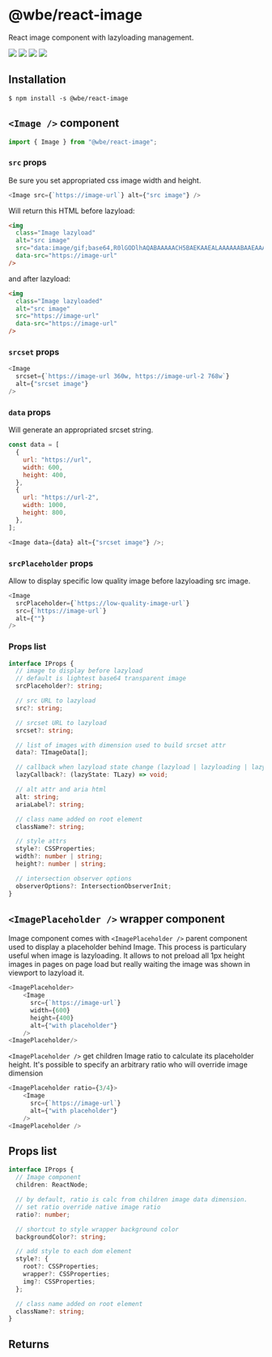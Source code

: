 # @wbe/react-image

React image component with lazyloading management.

![](https://img.shields.io/npm/v/@wbe/react-image/latest.svg)
![](https://img.shields.io/bundlephobia/minzip/@wbe/react-image.svg)
![](https://img.shields.io/npm/dt/@wbe/react-image.svg)
![](https://img.shields.io/npm/l/@wbe/react-image.svg)

## Installation

```shell script
$ npm install -s @wbe/react-image
```

## `<Image />` component

```js
import { Image } from "@wbe/react-image";
```

### `src` props

Be sure you set appropriated css image width and height.

```js
<Image src={`https://image-url`} alt={"src image"} />
```

Will return this HTML before lazyload:

```html
<img
  class="Image lazyload"
  alt="src image"
  src="data:image/gif;base64,R0lGODlhAQABAAAAACH5BAEKAAEALAAAAAABAAEAAAICTAEAOw=="
  data-src="https://image-url"
/>
```

and after lazyload:

```html
<img
  class="Image lazyloaded"
  alt="src image"
  src="https://image-url"
  data-src="https://image-url"
/>
```

### `srcset` props

```js
<Image
  srcset={`https://image-url 360w, https://image-url-2 768w`}
  alt={"srcset image"}
/>
```

### `data` props

Will generate an appropriated srcset string.

```js
const data = [
  {
    url: "https://url",
    width: 600,
    height: 400,
  },
  {
    url: "https://url-2",
    width: 1000,
    height: 800,
  },
];

<Image data={data} alt={"srcset image"} />;
```

### `srcPlaceholder` props

Allow to display specific low quality image before lazyloading src image.

```js
<Image
  srcPlaceholder={`https://low-quality-image-url`}
  src={`https://image-url`}
  alt={""}
/>
```

### Props list

```ts
interface IProps {
  // image to display before lazyload
  // default is lightest base64 transparent image
  srcPlaceholder?: string;

  // src URL to lazyload
  src?: string;

  // srcset URL to lazyload
  srcset?: string;

  // list of images with dimension used to build srcset attr
  data?: TImageData[];

  // callback when lazyload state change (lazyload | lazyloading | lazyloaded)
  lazyCallback?: (lazyState: TLazy) => void;

  // alt attr and aria html
  alt: string;
  ariaLabel?: string;

  // class name added on root element
  className?: string;

  // style attrs
  style?: CSSProperties;
  width?: number | string;
  height?: number | string;

  // intersection observer options
  observerOptions?: IntersectionObserverInit;
}
```

## `<ImagePlaceholder />` wrapper component

Image component comes with `<ImagePlaceholder />` parent component
used to display a placeholder behind Image. This process is particulary useful
when image is lazyloading. It allows to not preload all 1px height images in pages
on page load but really waiting the image was shown in viewport to lazyload it.

```js
<ImagePlaceholder>
    <Image
      src={`https://image-url`}
      width={600}
      height={400}
      alt={"with placeholder"}
    />
<ImagePlaceholder/>
```

`<ImagePlaceholder />` get children Image ratio to calculate its placeholder height.
It's possible to specify an arbitrary ratio who will override image dimension

```js
<ImagePlaceholder ratio={3/4}>
    <Image
      src={`https://image-url`}
      alt={"with placeholder"}
    />
<ImagePlaceholder />
```

## Props list

```ts
interface IProps {
  // Image component
  children: ReactNode;

  // by default, ratio is calc from children image data dimension.
  // set ratio override native image ratio
  ratio?: number;

  // shortcut to style wrapper background color
  backgroundColor?: string;

  // add style to each dom element
  style?: {
    root?: CSSProperties;
    wrapper?: CSSProperties;
    img?: CSSProperties;
  };

  // class name added on root element
  className?: string;
}
```

## Returns
